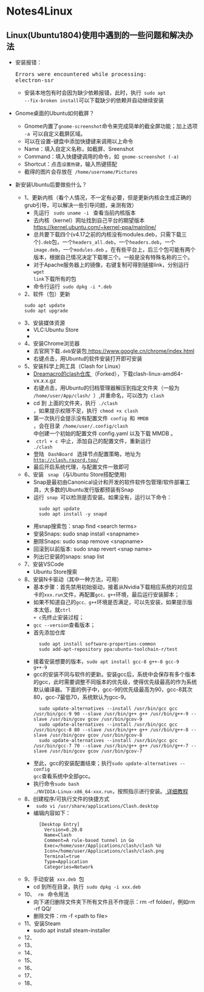 # Notes4Linux
## Linux(Ubuntu1804)使用中遇到的一些问题和解决办法

+ 安装报错：
  <pre>Errors were encountered while processing:
  electron-ssr</pre>
  + 安装本地包有时会因为缺少依赖报错，此时，执行<code> sudo apt --fix-broken install</code>可以下载缺少的依赖并自动继续安装
+ Gnome桌面的Ubuntu如何截屏？
  + Gnome内置了<code>gnome-screenshot</code>命令来完成简单的截全屏功能；加上选项<code> -a </code>可以自定义截屏区域。
  + 可以在<c>设置-键盘</c>中添加快捷键来调用以上命令
  + Name：填入自定义名称，如截屏、Sreenshot
  + Command：填入快捷键调用的命令，如<code> gnome-screenshot (-a) </code>
  + Shortcut：点击<code>设置热键</code>，输入热键搭配
  + 截得的图片会存放在<code> /home/username/Pictures </code>

+ 新安装Ubuntu后要做些什么？
  + 1、更新内核（看个人情况，不一定有必要，但是更新内核会生成正确的grub引导，可以解决一些引导问题，亲测有效）
    + 先运行 <code> sudo uname -i </code> 查看当前内核版本
    + 去内核（kernel）网址找到自己平台的期望版本<a href="https://kernel.ubuntu.com/~kernel-ppa/mainline/"> https://kernel.ubuntu.com/~kernel-ppa/mainline/ </a>
    + 总共要下载四个(v4.17之前的内核没有modules.deb，只需下载三个)<code>.deb</code>包，一个<code>headers_all.deb</code>，一个<code>headers.deb</code>，一个<code>image.deb</code>，一个<code>modules.deb</code> 。在有些平台上，后三个包可能有两个版本，根据自己情况决定下载哪三个。一般是没有特殊名称的三个。
    + 对于Apache服务器上的镜像，右键复制可得到链接link，分别运行<code>wget link</code>下载所有的包
    + 命令行运行<code> sudo dpkg -i *.deb </code>
  + 2、软件（包）更新
    ```
    sudo apt update
    sudo apt upgrade
    ```
  + 3、安装媒体资源
    + VLC:Ubuntu Store
    + 
  + 4、安装Chrome浏览器
    + 去官网下载<code>.deb</code>安装包<a href="https://www.google.cn/chrome/index.html"> https://www.google.cn/chrome/index.html </a>
    + 右键点击，用Ubuntu的软件安装打开即可安装
  + 5、安装科学上网工具（Clash for Linux）
    + <a href="https://github.com/Dreamacro/clash/releases"> Dreamacro的clash仓库 </a>（Forked），下载clash-linux-amd64-vx.x.x.gz
    + 右键点击，用Ubuntu的归档管理器解压到指定文件夹（一般为<code> /home/user/App/clash/ </code>）,并重命名，可以改为<code> clash </code>
    + cd 到 上面的文件夹，执行<code> ./clash </code>，如果提示权限不足，执行<code> chmod +x clash </code>
    + 第一次执行会提示没有配置文件<code> config </code>和<code> MMDB </code>，会在目录<code> /home/user/.config/clash </code>中创建一个初始的配置文件 config.yaml 以及下载 MMDB 。
    + <code> ctrl + c </code>中止，添加自己的配置文件，重新运行<code> ./clash </code>
    + 登陆 <code> DashBoard </code> 选择节点配置策略，地址为 <code> http://clash.razord.top/ </code>
    + 最后开启系统代理，与配置文件一致即可    
  + 6、安装 <code> snap </code> (与Ubuntu Store搭配使用)
    + Snap是最初由Canonical设计和开发的软件软件包管理/软件部署工具，大多数的Ubuntu发行版都预装有Snap
    + 运行<code> snap </code>可以检测是否安装。如果没有，运行以下命令：
      ```
        sudo apt update
        sudo apt install -y snapd
      ```
    + 用snap搜索包：snap find \<search terms>
    + 安装Snaps: sudo snap install \<snapname>
    + 删除Snaps: sudo snap remove \<snapname>
    + 回滚到以前版本: sudo snap revert \<snap name>
    + 列出已安装的snaps: snap list
  + 7、安装VSCode
    + Ubuntu Store搜索
  + 8、安装N卡驱动（其中一种方法，可用）
    + 基本步骤：首先禁用初始驱动，接着从Nvidia下载相应系统的对应显卡的<code>xxx.run</code>文件，再配置<code>gcc、g++</code>环境，最后运行安装脚本；
    + 如果不知道自己的<code>gcc、g++</code>环境是否满足，可以先安装，如果提示版本太低，就<code>ctrl + c</code>先终止安装过程；
    + <code>gcc --version</code>查看版本；
    + 首先添加仓库
      ```
        sudo apt install software-properties-common
        sudo add-apt-repository ppa:ubuntu-toolchain-r/test
      ```
    + 接着安装想要的版本，<code>sudo apt install gcc-8 g++-8 gcc-9 g++-9</code>
    + gcc的安装不同与软件的更新。安装gcc后，系统中会保存有多个版本的gcc，此时需要调整不同版本的优先级，使得优先级最高的作为系统默认编译器。下面的例子中，gcc-9的优先级最高为90，gcc-8其次80，gcc-7最低70，系统默认为gcc-9。
      ```
        sudo update-alternatives --install /usr/bin/gcc gcc /usr/bin/gcc-9 90 --slave /usr/bin/g++ g++ /usr/bin/g++-9 --slave /usr/bin/gcov gcov /usr/bin/gcov-9
        sudo update-alternatives --install /usr/bin/gcc gcc /usr/bin/gcc-8 80 --slave /usr/bin/g++ g++ /usr/bin/g++-8 --slave /usr/bin/gcov gcov /usr/bin/gcov-8
        sudo update-alternatives --install /usr/bin/gcc gcc /usr/bin/gcc-7 70 --slave /usr/bin/g++ g++ /usr/bin/g++-7 --slave /usr/bin/gcov gcov /usr/bin/gcov-7
      ```
    + 至此，gcc的安装配置结束；执行<code>sudo update-alternatives --config gcc</code>查看系统中全部gcc。
    + 执行命令<code>sudo bash ./NVIDIA-Linux-x86_64-xxx.run</code>，按照指示进行安装。<a href="https://xungejiang.com/2019/10/08/ubuntu-gpu-driver/"> 详细教程 </a>
  + 8、创建程序/可执行文件的快捷方式
    + <code> sudo vi /usr/share/applications/Clash.desktop </code>
    + 编辑内容如下：
      ```
        [Desktop Entry]
          Version=0.20.0
          Name=Clash
          Comment=A rule-based tunnel in Go
          Exec=/home/user/Applications/clash/clash %U
          Icon=/home/user/Applications/clash/clash.png
          Terminal=true
          Type=Application
          Categories=Network
      ```
  + 9、手动安装<code> xxx.deb </code>包
    + cd 到所在目录，执行<code> sudo dpkg -i xxx.deb </code>
  + 10、<code> rm </code> 命令用法
    + 向下递归删除文件夹下所有文件且不作提示：rm -rf folder/，例如rm -rf QQ/
    + 删除文件：rm -f \<path to file>
  + 11、安装Steam
    + sudo apt install steam-installer
  + 12、
  + 13、
  + 14、
  + 15、
  + 16、
  + 17、
  + 18、
